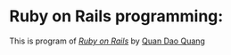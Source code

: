 # Ruby on Rails programming: 

This is program of [*Ruby on Rails*](http://railstutorial.org/) by [Quan Dao Quang](http://quangquan.net)

